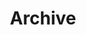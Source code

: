 ---
title: "Archive"
layout: "archives"
url: "/archive"
aliases: ["/posts/"]
summary: "All posts"
---